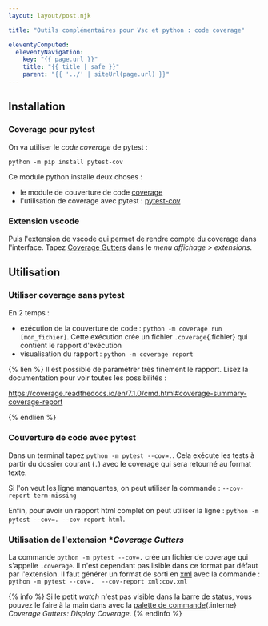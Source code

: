 ```yaml
---
layout: layout/post.njk

title: "Outils complémentaires pour Vsc et python : code coverage"

eleventyComputed:
  eleventyNavigation:
    key: "{{ page.url }}"
    title: "{{ title | safe }}"
    parent: "{{ '../' | siteUrl(page.url) }}"
---
```



## <span id="installation-coverage"></span> Installation

### Coverage pour pytest

On va utiliser le *code coverage* de pytest :

```
python -m pip install pytest-cov
```

Ce module python installe deux choses :

- le module de couverture de code [coverage](https://coverage.readthedocs.io/en/7.4.1/)
- l'utilisation de coverage avec pytest : [pytest-cov](https://pytest-cov.readthedocs.io/en/latest/)

### Extension vscode

Puis l'extension de vscode qui permet de rendre compte du coverage dans l'interface. Tapez [Coverage Gutters](https://marketplace.visualstudio.com/items?itemName=ryanluker.vscode-coverage-gutters) dans le *menu affichage > extensions*.

## <span id="code-coverage"></span> Utilisation

### Utiliser coverage sans pytest

En 2 temps :

- exécution de la couverture de code : `python -m coverage run [mon_fichier]`. Cette exécution crée un fichier `.coverage`{.fichier} qui contient le rapport d'exécution
- visualisation du rapport : `python -m coverage report`

{% lien %}
Il est possible de paramétrer très finement le rapport. Lisez la documentation pour voir toutes les possibilités :

<https://coverage.readthedocs.io/en/7.1.0/cmd.html#coverage-summary-coverage-report>

{% endlien %}

### Couverture de code avec pytest

Dans un terminal tapez `python -m pytest --cov=.`. Cela exécute les tests à partir du dossier courant (`.`) avec le coverage qui sera retourné au format texte.

Si l'on veut les ligne manquantes, on peut utiliser la commande : `--cov-report term-missing`

Enfin, pour avoir un rapport html complet on peut utiliser la ligne : `python -m pytest --cov=. --cov-report html`.

### Utilisation de l'extension **Coverage Gutters*

La commande `python -m pytest --cov=.` crée un fichier de coverage qui s'appelle `.coverage`. Il n'est cependant pas lisible dans ce format par défaut par l'extension. Il faut générer un format de sorti en [xml](https://fr.wikipedia.org/wiki/Extensible_Markup_Language) avec la commande : `python -m pytest --cov=.  --cov-report xml:cov.xml`

{% info %}
Si le petit *watch* n'est pas visible dans la barre de status, vous pouvez le faire à la main dans avec la [palette de commande](../../../prise-en-main/#palette-de-commande){.interne}
 *Coverage Gutters: Display Coverage*.
{% endinfo %}
